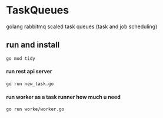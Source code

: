 # TaskQueues
golang rabbitmq scaled task queues (task and job scheduling)


## run and install
```
go mod tidy
```
#### run rest api server


```
go run new_task.go 
```
#### run worker as a task runner how much u need
```
go run worke/worker.go
```






